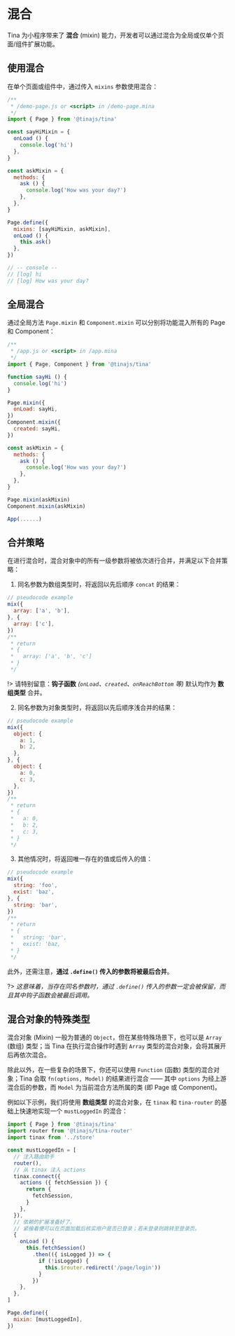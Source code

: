 # 混合
Tina 为小程序带来了 **混合** (mixin) 能力，开发者可以通过混合为全局或仅单个页面/组件扩展功能。

## 使用混合
在单个页面或组件中，通过传入 ``mixins`` 参数使用混合：

```javascript
/**
 * /demo-page.js or <script> in /demo-page.mina
 */
import { Page } from '@tinajs/tina'

const sayHiMixin = {
  onLoad () {
    console.log('hi')
  },
}

const askMixin = {
  methods: {
    ask () {
      console.log('How was your day?')
    },
  },
}

Page.define({
  mixins: [sayHiMixin, askMixin],
  onLoad () {
    this.ask()
  },
})

// -- console --
// [log] hi
// [log] How was your day?
```


## 全局混合
通过全局方法 ``Page.mixin`` 和 ``Component.mixin`` 可以分别将功能混入所有的 Page 和 Component：

```javascript
/**
 * /app.js or <script> in /app.mina
 */
import { Page, Component } from '@tinajs/tina'

function sayHi () {
  console.log('hi')
}

Page.mixin({
  onLoad: sayHi,
})
Component.mixin({
  created: sayHi,
})

const askMixin = {
  methods: {
    ask () {
      console.log('How was your day?')
    },
  },
}

Page.mixin(askMixin)
Component.mixin(askMixin)

App(......)
```


## 合并策略
在进行混合时，混合对象中的所有一级参数将被依次进行合并，并满足以下合并策略：

1. 同名参数为数组类型时，将返回以先后顺序 ``concat`` 的结果：

  ```javascript
  // pseudocode example
  mix({
    array: ['a', 'b'],
  }, {
    array: ['c'],
  })
  /**
   * return
   * {
   *   array: ['a', 'b', 'c']
   * }
   */
  ```

  !> 请特别留意：**钩子函数** *(``onLoad``、``created``、``onReachBottom`` 等)* 默认均作为 **数组类型** 合并。

2. 同名参数为对象类型时，将返回以先后顺序浅合并的结果：

  ```javascript
  // pseudocode example
  mix({
    object: {
      a: 1,
      b: 2,
    },
  }, {
    object: {
      a: 0,
      c: 3,
    },
  })
  /**
   * return
   * {
   *   a: 0,
   *   b: 2,
   *   c: 3,
   * }
   */
  ```

3. 其他情况时，将返回唯一存在的值或后传入的值：

  ```javascript
  // pseudocode example
  mix({
    string: 'foo',
    exist: 'baz',
  }, {
    string: 'bar',
  })
  /**
   * return
   * {
   *   string: 'bar',
   *   exist: 'baz,
   * }
   */
  ```

此外，还需注意，**通过 ``.define()`` 传入的参数将被最后合并**。

?> *这意味着，当存在同名参数时，通过 ``.define()`` 传入的参数一定会被保留，而且其中钩子函数会被最后调用。*

## 混合对象的特殊类型
混合对象 (Mixin) 一般为普通的 ``Object``，但在某些特殊场景下，也可以是 ``Array`` (数组) 类型；当 Tina 在执行混合操作时遇到 ``Array`` 类型的混合对象，会将其展开后再依次混合。

除此以外，在一些复杂的场景下，你还可以使用 ``Function`` (函数) 类型的混合对象；Tina 会取 ``fn(options, Model)`` 的结果进行混合 —— 其中 ``options`` 为经上游混合后的参数，而 ``Model`` 为当前混合方法所属的类 (即 Page 或 Component)。

例如以下示例，我们将使用 **数组类型** 的混合对象，在 ``tinax`` 和 ``tina-router`` 的基础上快速地实现一个 ``mustLoggedIn`` 的混合：

```javascript
import { Page } from '@tinajs/tina'
import router from '@tinajs/tina-router'
import tinax from '../store'

const mustLoggedIn = [
  // 注入路由助手
  router(),
  // 从 tinax 注入 actions
  tinax.connect({
    actions ({ fetchSession }) {
      return {
        fetchSession,
      }
    },
  }),
  // 依赖的扩展准备好了。
  // 紧接着便可以在页面加载后核实用户是否已登录；若未登录则跳转至登录页。
  {
    onLoad () {
      this.fetchSession()
        .then(({ isLogged }) => {
          if (!isLogged) {
            this.$router.redirect('/page/login'))
          }
        })
    },
  },
]

Page.define({
  mixin: [mustLoggedIn],
})
```
